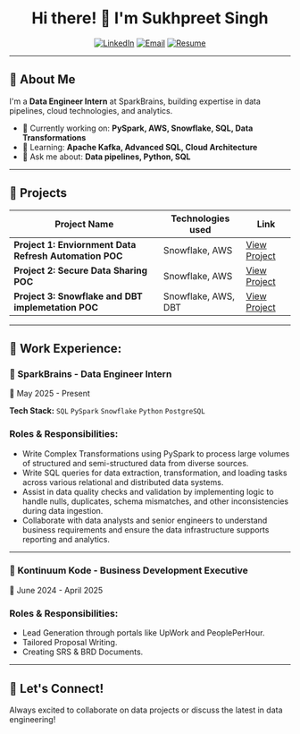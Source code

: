 <div align="center">

# Hi there! 👋 I'm Sukhpreet Singh

[![LinkedIn](https://img.shields.io/badge/LinkedIn-Let's_Connect-0077B5?style=for-the-badge&logo=linkedin&logoColor=white)](https://www.linkedin.com/in/sukhpreet41/)
[![Email](https://img.shields.io/badge/Email-Drop_a_Line-D14836?style=for-the-badge&logo=gmail&logoColor=white)](mailto:isukhpreetsingh12@gmail.com)
[![Resume](https://img.shields.io/badge/Resume-Download_Now-4CAF50?style=for-the-badge&logo=adobeacrobatreader&logoColor=white)](https://drive.google.com/drive/folders/1eYrM5aKGdqq_lF8Vpm3H4MnTLovNV7gu)


</div>

---

## 🎯 About Me

I'm a **Data Engineer Intern** at SparkBrains, building expertise in data pipelines, cloud technologies, and analytics. 
- 🔭 Currently working on: **PySpark, AWS, Snowflake, SQL, Data Transformations**
- 🌱 Learning: **Apache Kafka, Advanced SQL, Cloud Architecture**
- 💬 Ask me about: **Data pipelines, Python, SQL**

---

## 📁 Projects

| Project Name | Technologies used | Link |
|--------------|-------------|------|
| **Project 1: Enviornment Data Refresh Automation POC** | Snowflake, AWS | [View Project](https://github.com/iamsukhpreetsingh/snowflake_project/tree/main/enviornment_refresh_automation) |
| **Project 2: Secure Data Sharing POC** | Snowflake, AWS | [View Project](https://github.com/sukhpreet-sparkbrains/data_engineering/tree/main/Snowflake_projects_and_POCs/secure_data_sharing) |
| **Project 3: Snowflake and DBT implemetation POC** | Snowflake, AWS, DBT | [View Project](https://github.com/iamsukhpreetsingh/snowflake_project/tree/main/Snowflake_dbt_POC) |



---
## 💼 Work Experience:
### 🏢 SparkBrains - Data Engineer Intern
📅 May 2025 - Present

**Tech Stack:** `SQL` `PySpark` `Snowflake` `Python` `PostgreSQL`

### Roles & Responsibilities:

- Write Complex Transformations using PySpark to process large volumes of structured and semi-structured data from diverse sources.
- Write SQL queries for data extraction, transformation, and loading tasks across various relational and distributed data systems.
- Assist in data quality checks and validation by implementing logic to handle nulls, duplicates, schema mismatches, and other inconsistencies during data ingestion.
- Collaborate with data analysts and senior engineers to understand business requirements and ensure the data infrastructure supports reporting and analytics.

---
### 🏢 Kontinuum Kode - Business Development Executive
📅 June 2024 - April 2025

### Roles & Responsibilities:

- Lead Generation through portals like UpWork and PeoplePerHour.
- Tailored Proposal Writing.
- Creating SRS & BRD Documents.

---

## 🤝 Let's Connect!

Always excited to collaborate on data projects or discuss the latest in data engineering!


